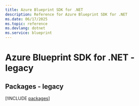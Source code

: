 ```yaml
---
title: Azure Blueprint SDK for .NET
description: Reference for Azure Blueprint SDK for .NET
ms.date: 06/17/2025
ms.topic: reference
ms.devlang: dotnet
ms.service: blueprint
---
```

# Azure Blueprint SDK for .NET - legacy
## Packages - legacy
[!INCLUDE [packages](blueprint-index.md)]